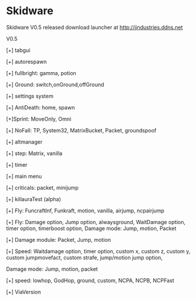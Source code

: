 # Skidware
Skidware V0.5 released download launcher at http://jindustries.ddns.net

V0.5

[+] tabgui

[+] autorespawn

[+] fullbright: gamma, potion

[+] Ground: switch,onGround,offGround

[+] settings system 

[+] AntiDeath: home, spawn 

[+]Sprint: MoveOnly, Omni

[+] NoFall: TP, System32, MatrixBucket, Packet, groundspoof

[+] altmanager

[+] step: Matrix, vanilla

[+] timer

[+] main menu

[+] criticals: packet, minijump

[+] killauraTest (alpha)

[+] Fly: FuncraftInf, Funkraft, motion, vanilla, airjump, ncpairjump

[+] Fly: Damage option, Jump option, alwaysground, WaitDamage option, timer option, timerboost option, Damage mode: Jump, motion, Packet

[+] Damage module: Packet, Jump, motion

[+] Speed: Waitdamage option, timer option, custom x, custom z, custom y, custom jumpmovefact, custom strafe, jump/motion jump option,

Damage mode: Jump, motion, packet

[+] speed: lowhop, GodHop, ground, custom, NCPA, NCPB, NCPFast

[+] ViaVersion



